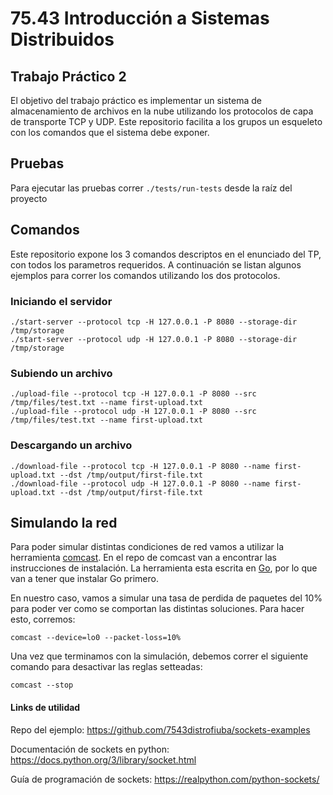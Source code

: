 # 75.43 Introducción a Sistemas Distribuidos
## Trabajo Práctico 2

El objetivo del trabajo práctico es implementar un sistema de almacenamiento de archivos en la nube utilizando los protocolos de capa de transporte TCP y UDP. Este repositorio facilita a los grupos un esqueleto con los comandos que el sistema debe exponer.

## Pruebas

Para ejecutar las pruebas correr `./tests/run-tests` desde la raíz del proyecto


## Comandos

Este repositorio expone los 3 comandos descriptos en el enunciado del TP, con todos los parametros requeridos.
A continuación se listan algunos ejemplos para correr los comandos utilizando los dos protocolos.

### Iniciando el servidor

    ./start-server --protocol tcp -H 127.0.0.1 -P 8080 --storage-dir /tmp/storage
    ./start-server --protocol udp -H 127.0.0.1 -P 8080 --storage-dir /tmp/storage

### Subiendo un archivo

    ./upload-file --protocol tcp -H 127.0.0.1 -P 8080 --src /tmp/files/test.txt --name first-upload.txt
    ./upload-file --protocol udp -H 127.0.0.1 -P 8080 --src /tmp/files/test.txt --name first-upload.txt

### Descargando un archivo

    ./download-file --protocol tcp -H 127.0.0.1 -P 8080 --name first-upload.txt --dst /tmp/output/first-file.txt
    ./download-file --protocol udp -H 127.0.0.1 -P 8080 --name first-upload.txt --dst /tmp/output/first-file.txt

## Simulando la red

Para poder simular distintas condiciones de red vamos a utilizar la herramienta [comcast](https://github.com/tylertreat/comcast). En el repo de comcast van a encontrar las instrucciones de instalación. La herramienta esta escrita en [Go](https://golang.org/doc/), por lo que van a tener que instalar Go primero.

En nuestro caso, vamos a simular una tasa de perdida de paquetes del 10% para poder ver como se comportan las distintas soluciones. Para hacer esto, corremos:

    comcast --device=lo0 --packet-loss=10%

Una vez que terminamos con la simulación, debemos correr el siguiente comando para desactivar las reglas setteadas:

    comcast --stop


#### Links de utilidad

Repo del ejemplo: https://github.com/7543distrofiuba/sockets-examples

Documentación de sockets en python: https://docs.python.org/3/library/socket.html

Guía de programación de sockets: https://realpython.com/python-sockets/
